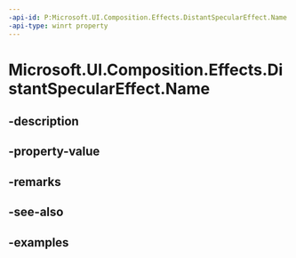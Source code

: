 ```yaml
---
-api-id: P:Microsoft.UI.Composition.Effects.DistantSpecularEffect.Name
-api-type: winrt property
---
```


<!-- Property syntax.
public string Name { get;  set; }
-->

# Microsoft.UI.Composition.Effects.DistantSpecularEffect.Name

## -description

## -property-value

## -remarks

## -see-also

## -examples

